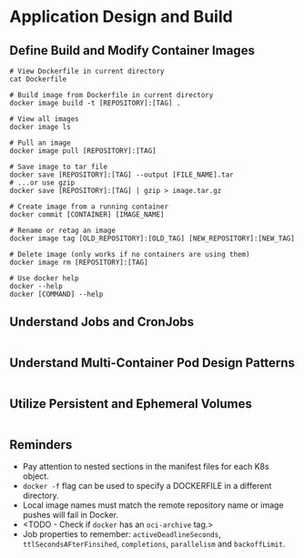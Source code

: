 # Application Design and Build

## Define Build and Modify Container Images

```shell
# View Dockerfile in current directory
cat Dockerfile

# Build image from Dockerfile in current directory
docker image build -t [REPOSITORY]:[TAG] .

# View all images
docker image ls

# Pull an image
docker image pull [REPOSITORY]:[TAG]

# Save image to tar file
docker save [REPOSITORY]:[TAG] --output [FILE_NAME].tar
# ...or use gzip
docker save [REPOSITORY]:[TAG] | gzip > image.tar.gz

# Create image from a running container
docker commit [CONTAINER] [IMAGE_NAME]

# Rename or retag an image
docker image tag [OLD_REPOSITORY]:[OLD_TAG] [NEW_REPOSITORY]:[NEW_TAG]

# Delete image (only works if no containers are using them)
docker image rm [REPOSITORY]:[TAG]

# Use docker help
docker --help
docker [COMMAND] --help
```

## Understand Jobs and CronJobs

```shell

```

## Understand Multi-Container Pod Design Patterns

```shell

```

## Utilize Persistent and Ephemeral Volumes

```shell

```

## Reminders
- Pay attention to nested sections in the manifest files for each K8s object.
- `docker -f` flag can be used to specify a DOCKERFILE in a different directory.
- Local image names must match the remote repository name or image pushes will fail in Docker.
- <TODO - Check if `docker` has an `oci-archive` tag.>
- Job properties to remember: `activeDeadlineSeconds`, `ttlSecondsAFterFinsihed`, `completions`, `parallelism` and `backoffLimit`.
